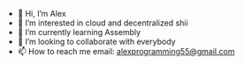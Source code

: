 - 👋 Hi, I’m Alex
- 👀 I’m interested in cloud and decentralized shii 
- 🌱 I’m currently learning Assembly
- 💞️ I’m looking to collaborate with everybody
- 📫 How to reach me email: alexprogramming55@gmail.com

